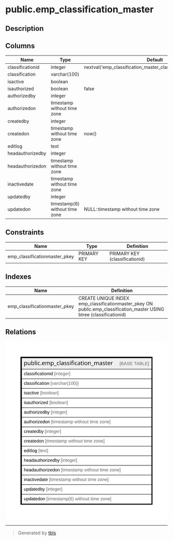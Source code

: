 # public.emp_classification_master

## Description

## Columns

| Name | Type | Default | Nullable | Children | Parents | Comment |
| ---- | ---- | ------- | -------- | -------- | ------- | ------- |
| classificationid | integer | nextval('emp_classification_master_classificationid_seq'::regclass) | false |  |  |  |
| classification | varchar(100) |  | true |  |  |  |
| isactive | boolean |  | true |  |  |  |
| isauthorized | boolean | false | true |  |  |  |
| authorizedby | integer |  | true |  |  |  |
| authorizedon | timestamp without time zone |  | true |  |  |  |
| createdby | integer |  | true |  |  |  |
| createdon | timestamp without time zone | now() | true |  |  |  |
| editlog | text |  | true |  |  |  |
| headauthorizedby | integer |  | true |  |  |  |
| headauthorizedon | timestamp without time zone |  | true |  |  |  |
| inactivedate | timestamp without time zone |  | true |  |  |  |
| updatedby | integer |  | true |  |  |  |
| updatedon | timestamp(6) without time zone | NULL::timestamp without time zone | true |  |  |  |

## Constraints

| Name | Type | Definition |
| ---- | ---- | ---------- |
| emp_classificationmaster_pkey | PRIMARY KEY | PRIMARY KEY (classificationid) |

## Indexes

| Name | Definition |
| ---- | ---------- |
| emp_classificationmaster_pkey | CREATE UNIQUE INDEX emp_classificationmaster_pkey ON public.emp_classification_master USING btree (classificationid) |

## Relations

![er](public.emp_classification_master.svg)

---

> Generated by [tbls](https://github.com/k1LoW/tbls)

